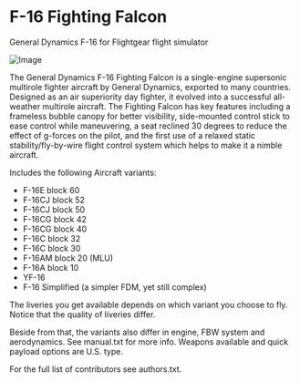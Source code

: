 # F-16 Fighting Falcon
General Dynamics F-16 for Flightgear flight simulator

![Image](https://i.ibb.co/s32M2mX/f16-b50-1.png)

The General Dynamics F-16 Fighting Falcon is a single-engine supersonic multirole fighter aircraft by General Dynamics, exported to many countries. Designed as an air superiority day fighter, it evolved into a successful all-weather multirole aircraft.
The Fighting Falcon has key features including a frameless bubble canopy for better visibility, side-mounted control stick to ease control while maneuvering, a seat reclined 30 degrees to reduce the effect of g-forces on the pilot, and the first use of a relaxed static stability/fly-by-wire flight control system which helps to make it a nimble aircraft.

Includes the following Aircraft variants:

- F-16E block 60
- F-16CJ block 52
- F-16CJ block 50
- F-16CG block 42
- F-16CG block 40
- F-16C block 32
- F-16C block 30
- F-16AM block 20 (MLU)
- F-16A  block 10
- YF-16
- F-16 Simplified  (a simpler FDM, yet still complex)

The liveries you get available depends on which variant you choose to fly.
Notice that the quality of liveries differ.

Beside from that, the variants also differ in engine, FBW system and aerodynamics. See manual.txt for more info.
Weapons available and quick payload options are U.S. type.

For the full list of contributors see authors.txt.
